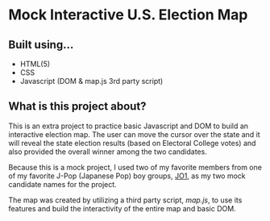# Mock Interactive U.S. Election Map

## Built using...
- HTML(5)
- CSS
- Javascript (DOM & map.js 3rd party script)

## What is this project about?

This is an extra project to practice basic Javascript and DOM to build an interactive election map. The user can move the cursor over the state and it will reveal the state election results (based on Electoral College votes) and also provided the overall winner among the two candidates.

Because this is a mock project, I used two of my favorite members from one of my favorite J-Pop (Japanese Pop) boy groups, [JO1](https://jo1.jp), as my two mock candidate names for the project.

The map was created by utilizing a third party script, *map.js*, to use its features and build the interactivity of the entire map and basic DOM.
